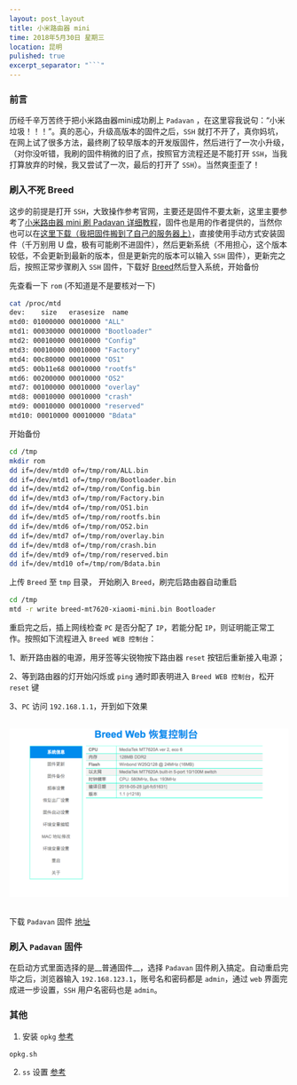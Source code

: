 ```yaml
---
layout: post_layout
title: 小米路由器 mini
time: 2018年5月30日 星期三
location: 昆明
pulished: true
excerpt_separator: "```"
---
```


### 前言

历经千辛万苦终于把小米路由器mini成功刷上 `Padavan` ，在这里容我说句：“小米垃圾！！！”。真的恶心，升级高版本的固件之后，`SSH` 就打不开了，真你妈坑，在网上试了很多方法，最终刷了较早版本的开发版固件，然后进行了一次小升级，（对你没听错，我刷的固件稍微的旧了点，按照官方流程还是不能打开 `SSH`，当我打算放弃的时候，我又尝试了一次，最后的打开了 `SSH`）。当然爽歪歪了！

### 刷入不死 Breed

这步的前提是打开 `SSH`，大致操作参考官网，主要还是固件不要太新，这里主要参考了[小米路由器 mini 刷 Padavan 详细教程](https://blog.csdn.net/xhhjin/article/details/53458633)，固件也是用的作者提供的，当然你也可以在[这里下载（我把固件搬到了自己的服务器上）](https://files.skylens.co/xiaomimini/miwifi.bin)，直接使用手动方式安装固件（千万别用 U 盘，极有可能刷不进固件），然后更新系统（不用担心，这个版本较低，不会更新到最新的版本，但是更新完的版本可以输入 `SSH` 固件），更新完之后，按照正常步骤刷入 `SSH` 固件，下载好 [Breed](https://breed.hackpascal.net/breed-mt7620-xiaomi-mini.bin)然后登入系统，开始备份

先查看一下 `rom` (不知道是不是要核对一下)

```sh
cat /proc/mtd
dev:    size   erasesize  name
mtd0: 01000000 00010000 "ALL"
mtd1: 00030000 00010000 "Bootloader"
mtd2: 00010000 00010000 "Config"
mtd3: 00010000 00010000 "Factory"
mtd4: 00c80000 00010000 "OS1"
mtd5: 00b11e68 00010000 "rootfs"
mtd6: 00200000 00010000 "OS2"
mtd7: 00100000 00010000 "overlay"
mtd8: 00010000 00010000 "crash"
mtd9: 00010000 00010000 "reserved"
mtd10: 00010000 00010000 "Bdata"
```

开始备份

```sh
cd /tmp
mkdir rom
dd if=/dev/mtd0 of=/tmp/rom/ALL.bin
dd if=/dev/mtd1 of=/tmp/rom/Bootloader.bin
dd if=/dev/mtd2 of=/tmp/rom/Config.bin
dd if=/dev/mtd3 of=/tmp/rom/Factory.bin
dd if=/dev/mtd4 of=/tmp/rom/OS1.bin
dd if=/dev/mtd5 of=/tmp/rom/rootfs.bin
dd if=/dev/mtd6 of=/tmp/rom/OS2.bin
dd if=/dev/mtd7 of=/tmp/rom/overlay.bin
dd if=/dev/mtd8 of=/tmp/rom/crash.bin
dd if=/dev/mtd9 of=/tmp/rom/reserved.bin
dd if=/dev/mtd10 of=/tmp/rom/Bdata.bin
```

上传 `Breed` 至 `tmp` 目录， 开始刷入 `Breed`，刷完后路由器自动重启

```sh
cd /tmp
mtd -r write breed-mt7620-xiaomi-mini.bin Bootloader
```

重启完之后，插上网线检查 `PC` 是否分配了 `IP`，若能分配 `IP`，则证明能正常工作。按照如下流程进入 `Breed WEB 控制台`：

1、断开路由器的电源，用牙签等尖锐物按下路由器 `reset` 按钮后重新接入电源；

2、等到路由器的灯开始闪烁或 `ping` 通时即表明进入 `Breed WEB 控制台`，松开 `reset` 键

3、`PC` 访问 `192.168.1.1`，开到如下效果

<br>
<img src="/assets/post_pictures/bootloader.png" width="650">
&nbsp;
<br>

下载 `Padavan` 固件 [地址](http://opt.cn2qq.com/padavan/RT-AC54U-GPIO-30-xiaomimini-128M_3.4.3.9-099.trx)

### 刷入 `Padavan` 固件

在启动方式里面选择的是__普通固件__，选择 `Padavan` 固件刷入搞定。自动重启完毕之后，浏览器输入 `192.168.123.1`，账号名和密码都是 `admin`，通过 `web` 界面完成进一步设置，`SSH` 用户名密码也是 `admin`。

### 其他

1. 安装 `opkg`             [参考](https://menyifan.com/2016/08/19/mini4/)

```sh
opkg.sh
```

2. `ss` 设置              [参考](http://blog.sina.com.cn/s/blog_4891cbc50102x460.html)

